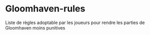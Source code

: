 # Gloomhaven-rules
Liste de règles adoptable par les joueurs pour rendre les parties de Gloomhaven moins punitives
